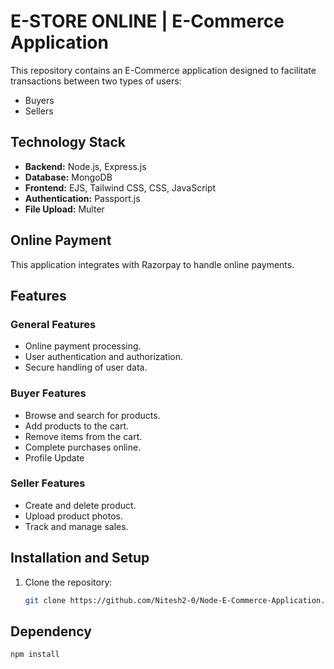 # E-STORE ONLINE | E-Commerce Application

This repository contains an E-Commerce application designed to facilitate transactions between two types of users:
- Buyers
- Sellers

## Technology Stack
- **Backend:** Node.js, Express.js
- **Database:** MongoDB
- **Frontend:** EJS, Tailwind CSS, CSS, JavaScript
- **Authentication:** Passport.js
- **File Upload:** Multer

## Online Payment
This application integrates with Razorpay to handle online payments.

## Features
### General Features
- Online payment processing.
- User authentication and authorization.
- Secure handling of user data.

### Buyer Features
- Browse and search for products.
- Add products to the cart.
- Remove items from the cart.
- Complete purchases online.
- Profile Update

### Seller Features
- Create and delete product.
- Upload product photos.
- Track and manage sales.

## Installation and Setup
1. Clone the repository:
   ```sh
   git clone https://github.com/Nitesh2-0/Node-E-Commerce-Application.git

## Dependency 
```javascript
npm install
```
  
